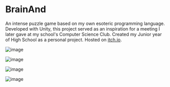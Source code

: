 # BrainAnd

An intense puzzle game based on my own esoteric programming language. Developed with Unity, this project served as an inspiration for a meeting I later gave at my school's Computer Science Club. Created my Junior year of High School as a personal project. Hosted on [itch.io](https://cubetures.itch.io/brainand).

![image](https://github.com/owenshadburne/BrainAnd/assets/124115160/01ab9e6c-083a-4436-9404-2ae36d016731)

![image](https://github.com/owenshadburne/BrainAnd/assets/124115160/76223a57-77cd-4eba-9f87-6b5da53c6a01)

![image](https://github.com/owenshadburne/BrainAnd/assets/124115160/c2474b19-3421-426c-85af-791cce9765f0)

![image](https://github.com/owenshadburne/BrainAnd/assets/124115160/0b5dc466-0d55-4435-b782-a3336216bd27)
